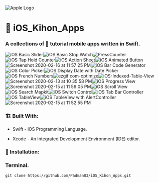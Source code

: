 ![Apple Logo](https://user-images.githubusercontent.com/45048950/73131198-bca1e580-4041-11ea-8f8d-ebfd844f0e64.png)

# 📲 iOS_Kihon_Apps 

### A collections of  tutorial mobile apps written in Swift.

![iOS Basic Slider](https://user-images.githubusercontent.com/45048950/74608847-78c16e00-511f-11ea-923e-814464a5c4aa.gif)![iOS Basic Stop Watch](https://user-images.githubusercontent.com/45048950/74952604-74f15c80-543b-11ea-8946-fbcbd8cbde78.gif)![PressCounter](https://user-images.githubusercontent.com/45048950/74591290-af30b780-5051-11ea-93de-7d8b997667b5.gif)![iOS Tap   Hold Counter](https://user-images.githubusercontent.com/45048950/74591404-ae4c5580-5052-11ea-8104-590e62f08de0.gif)![iOS Action Sheet](https://user-images.githubusercontent.com/45048950/74759582-f3bb8d80-52b3-11ea-8dc7-43e4433c7fc5.gif)![iOS Animated Button](https://user-images.githubusercontent.com/45048950/77666890-7d016680-6fbc-11ea-93f8-66ffa8af0dfe.gif)![Screenshot 2020-02-16 at 11 57 25 PM](https://user-images.githubusercontent.com/45048950/74608013-a0610800-5118-11ea-819e-7d9b63ca3fdf.png)![iOS Bar Code Generator](https://user-images.githubusercontent.com/45048950/77667549-52fc7400-6fbd-11ea-8cf5-21110970a871.gif)![iOS Color Picker](https://user-images.githubusercontent.com/45048950/74106615-61283980-4ba3-11ea-969c-9f1923bee626.gif)![iOS Display Date with Date Picker](https://user-images.githubusercontent.com/45048950/75630904-7552da00-5c29-11ea-8d02-f42ea6185a76.gif)![iOS French Numbers](https://user-images.githubusercontent.com/45048950/74254395-5d272380-4d2b-11ea-9154-9c97e7377a8f.gif)![ezgif com-optimize](https://user-images.githubusercontent.com/45048950/74454846-7234bb80-4ebf-11ea-9b98-e26f7c639337.gif)![iOS-Indexed-Table-View](https://user-images.githubusercontent.com/45048950/75095471-00035b80-55d0-11ea-92fd-7c9f0fe6528f.gif)![Screenshot 2020-02-13 at 10 35 58 PM](https://user-images.githubusercontent.com/45048950/74445463-65a96680-4eb1-11ea-8e73-34f6a3b80c1b.png)![iOS Progress View](https://user-images.githubusercontent.com/45048950/74955442-a0764600-543f-11ea-962c-14503683cf0b.gif)![Screenshot 2020-02-15 at 11 59 05 PM](https://user-images.githubusercontent.com/45048950/74591028-30d31600-504f-11ea-8a5e-bc6eb926c123.png)![iOS Scroll View](https://user-images.githubusercontent.com/45048950/74952813-c13c9c80-543b-11ea-908c-55812cd84247.gif)![iOS Search Mapkit](https://user-images.githubusercontent.com/45048950/75435546-24738500-598e-11ea-87c7-9fb884c6aec6.gif)![iOS Switch Control](https://user-images.githubusercontent.com/45048950/74455782-d3a95a00-4ec0-11ea-9d2a-bcd1991b5a04.gif)![iOS Tab Bar Controller](https://user-images.githubusercontent.com/45048950/77451462-ab9e0680-6e2f-11ea-8bb6-8014e17a7678.gif)![iOS TableView](https://user-images.githubusercontent.com/45048950/74168198-5386b880-4c64-11ea-8687-7be9f04818f0.gif)![iOS TableView with AlertController](https://user-images.githubusercontent.com/45048950/75095266-0264b600-55ce-11ea-9eed-1bed0ca817e1.gif)![Screenshot 2020-02-15 at 11 52 55 PM](https://user-images.githubusercontent.com/45048950/74590968-865af300-504e-11ea-85ac-81f11a4b689c.png)

### 🏗️ Built With:

* Swift - iOS Programming Language.
+ Xcode - An Integrated Development Environment (IDE) editor.

### 🔨 Installation: 

### Terminal.

```
git clone https://github.com/Padman83/iOS_Kihon_Apps.git

```

